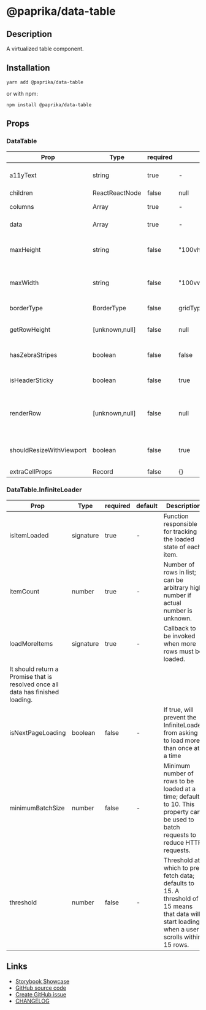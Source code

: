 <!-- start: Autogenerated - do not modify -->

# @paprika/data-table

## Description

A virtualized table component.

## Installation

```
yarn add @paprika/data-table
```

or with npm:

```
npm install @paprika/data-table
```

## Props

### DataTable

| Prop                     | Type           | required | default              | Description                                                      |
| ------------------------ | -------------- | -------- | -------------------- | ---------------------------------------------------------------- |
| a11yText                 | string         | true     | -                    | Accessible description of the table                              |
| children                 | ReactReactNode | false    | null                 |                                                                  |
| columns                  | Array          | true     | -                    | Array of column definition                                       |
| data                     | Array          | true     | -                    | Array of data to be stored in the table                          |
| maxHeight                | string         | false    | "100vh"              | The max height of the table in px/vh/calc(xvh+/-xpx)             |
| maxWidth                 | string         | false    | "100vw"              | The max width of the table in px/vw/calc(xvw+/-xpx)              |
| borderType               | BorderType     | false    | gridTypes.HORIZONTAL | Define the look for borders in the table                         |
| getRowHeight             | [unknown,null] | false    | null                 | Function to return the row height for each row                   |
| hasZebraStripes          | boolean        | false    | false                | Add an alternating background on the table rows                  |
| isHeaderSticky           | boolean        | false    | true                 | If the entire table header is sticky or not                      |
| renderRow                | [unknown,null] | false    | null                 | Override the table Column configuration for some particular rows |
| shouldResizeWithViewport | boolean        | false    | true                 | If the table should be resized when the viewport size changed    |
| extraCellProps           | Record         | false    | {}                   | Experimental prop                                                |

### DataTable.InfiniteLoader

| Prop                                                                            | Type      | required | default | Description                                                                                                                                    |
| ------------------------------------------------------------------------------- | --------- | -------- | ------- | ---------------------------------------------------------------------------------------------------------------------------------------------- |
| isItemLoaded                                                                    | signature | true     | -       | Function responsible for tracking the loaded state of each item.                                                                               |
| itemCount                                                                       | number    | true     | -       | Number of rows in list; can be arbitrary high number if actual number is unknown.                                                              |
| loadMoreItems                                                                   | signature | true     | -       | Callback to be invoked when more rows must be loaded.                                                                                          |
| It should return a Promise that is resolved once all data has finished loading. |
| isNextPageLoading                                                               | boolean   | false    | -       | If true, will prevent the InfiniteLoader from asking to load more than once at a time                                                          |
| minimumBatchSize                                                                | number    | false    | -       | Minimum number of rows to be loaded at a time; defaults to 10. This property can be used to batch requests to reduce HTTP requests.            |
| threshold                                                                       | number    | false    | -       | Threshold at which to pre-fetch data; defaults to 15. A threshold of 15 means that data will start loading when a user scrolls within 15 rows. |

<!-- end: Autogenerated - do not modify -->
<!-- content -->

<!-- eoContent -->

## Links

- [Storybook Showcase](https://paprika.highbond.com/?path=/story/table-datatable--showcase)
- [GitHub source code](https://github.com/acl-services/paprika/tree/master/packages/DataTable/src)
- [Create GitHub issue](https://github.com/acl-services/paprika/issues/new?label=[]&title=@paprika/data-table%20[help]:%20your%20short%20description&body=%0A%23%20Help%20wanted%0A%0A%23%23%20Please%20write%20your%20question.%0A*A%20clear%20and%20concise%20description%20of%20what%20the%20question%20is*%0A%0A%23%23%20Additional%20context%0A*Add%20any%20other%20context%20or%20screenshots%20about%20your%20question%20here.*%0A)
- [CHANGELOG](https://github.com/acl-services/paprika/tree/master/packages/DataTable/CHANGELOG.md)

